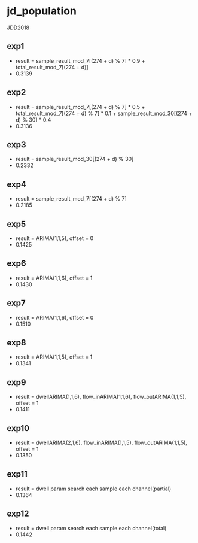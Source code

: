 # jd_population
JDD2018

## exp1

- result = sample_result_mod_7[(274 + d) % 7] * 0.9 + total_result_mod_7[(274 + d)]
- 0.3139

## exp2

- result = sample_result_mod_7[(274 + d) % 7] * 0.5 + total_result_mod_7[(274 + d) % 7] * 0.1 + sample_result_mod_30[(274 + d) % 30] * 0.4
- 0.3136

## exp3

- result = sample_result_mod_30[(274 + d) % 30]
- 0.2332

## exp4

- result = sample_result_mod_7[(274 + d) % 7] 
- 0.2185

## exp5

- result = ARIMA(1,1,5), offset = 0
- 0.1425

## exp6

- result = ARIMA(1,1,6), offset = 1
- 0.1430

## exp7

- result = ARIMA(1,1,6), offset = 0
- 0.1510

## exp8

- result = ARIMA(1,1,5), offset = 1
- 0.1341

## exp9

- result = dwellARIMA(1,1,6), flow_inARIMA(1,1,6), flow_outARIMA(1,1,5), offset = 1
- 0.1411

## exp10

- result = dwellARIMA(2,1,6), flow_inARIMA(1,1,5), flow_outARIMA(1,1,5), offset = 1
- 0.1350

## exp11

- result = dwell param search each sample each channel(partial)
- 0.1364

## exp12

- result = dwell param search each sample each channel(total)
- 0.1442
